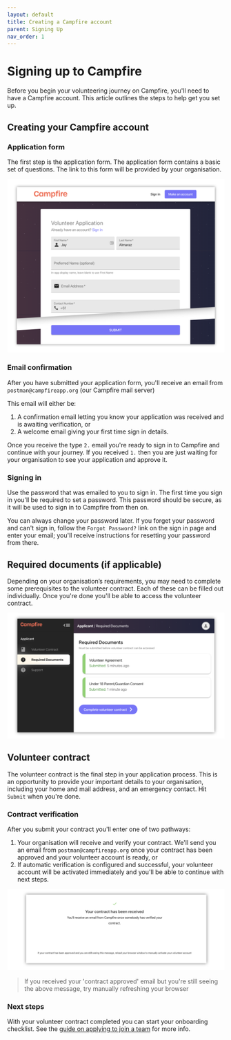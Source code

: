 ```yaml
---
layout: default
title: Creating a Campfire account
parent: Signing Up
nav_order: 1
---
```


# Signing up to Campfire

Before you begin your volunteering journey on Campfire, you'll need to have a Campfire account. This article outlines the steps to help get you set up.

## Creating your Campfire account

### Application form

The first step is the application form. The application form contains a basic set of questions. The link to this form will be provided by your organisation.

![Campfire application form preview](./signin-up-assets/application-form.png)

### Email confirmation

After you have submitted your application form, you'll receive an email from `postman@campfireapp.org` (our Campfire mail server)

This email will either be:

1. A confirmation email letting you know your application was received and is awaiting verification, or
2. A welcome email giving your first time sign in details.

Once you receive the type `2.` email you're ready to sign in to Campfire and continue with your journey. If you received `1.` then you are just waiting for your organisation to see your application and approve it.

### Signing in

Use the password that was emailed to you to sign in. The first time you sign in you'll be required to set a password. This password should be secure, as it will be used to sign in to Campfire from then on.

You can always change your password later. If you forget your password and can't sign in, follow the `Forgot Password?` link on the sign in page and enter your email; you'll receive instructions for resetting your password from there.

## Required documents (if applicable)

Depending on your organisation’s requirements, you may need to complete some prerequisites to the volunteer contract. Each of these can be filled out individually. Once you're done you'll be able to access the volunteer contract.

![Example of required documents](./signin-up-assets/contract-prereqs.png)

## Volunteer contract

The volunteer contract is the final step in your application process. This is an opportunity to provide your important details to your organisation, including your home and mail address, and an emergency contact. Hit `Submit` when you're done.

### Contract verification

After you submit your contract you'll enter one of two pathways:

1. Your organisation will receive and verify your contract. We'll send you an email from `postman@campfireapp.org` once your contract has been approved and your volunteer account is ready, or
2. If automatic verification is configured and successful, your volunteer account will be activated immediately and you'll be able to continue with next steps.

![Contract approved and pending verification message](./signin-up-assets/contract-submitted-message.png)

> If you received your 'contract approved' email but you're still seeing the above message, try manually refreshing your browser

### Next steps

With your volunteer contract completed you can start your onboarding checklist. See the [guide on applying to join a team](../volunteering/applying-to-join-a-team.md) for more info.

